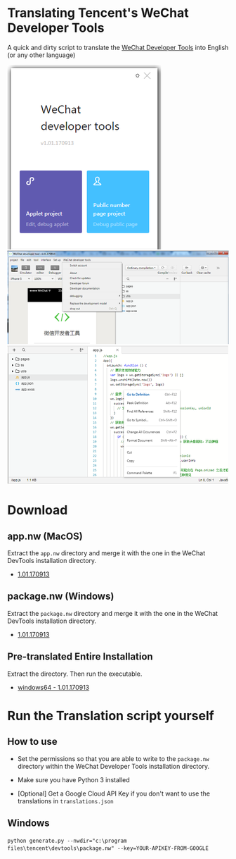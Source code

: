 # Translating Tencent's WeChat Developer Tools
A quick and dirty script to translate the [WeChat Developer Tools](https://mp.weixin.qq.com/debug/wxadoc/dev/devtools/download.html) into English (or any other language)

![Splash screen](img/splash.png?raw=true "English WeChat Developer Tools")
![Main screen](img/main.png?raw=true "English WeChat Developer Tools")
![Code](img/code.png?raw=true "English WeChat Developer Tools")

# Download

## app.nw (MacOS)
Extract the `app.nw` directory and merge it with the one in the WeChat DevTools installation directory.

* [1.01.170913](releases/app.nw.1.01.170913.zip)

## package.nw (Windows)
Extract the `package.nw` directory and merge it with the one in the WeChat DevTools installation directory.

* [1.01.170913](releases/package.nw.1.01.170913.zip)

## Pre-translated Entire Installation 
Extract the directory. Then run the executable.

* [windows64 - 1.01.170913](releases/win64_1.01.170913.zip)

# Run the Translation script yourself

## How to use

* Set the permissions so that you are able to write to the `package.nw` directory within the WeChat Developer Tools installation directory.

* Make sure you have Python 3 installed

* [Optional] Get a Google Cloud API Key if you don't want to use the translations in `translations.json`

## Windows 
`python generate.py --nwdir="c:\program files\tencent\devtools\package.nw" --key=YOUR-APIKEY-FROM-GOOGLE`

